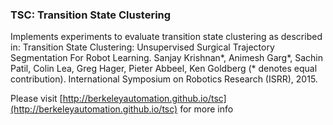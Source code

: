 ### TSC: Transition State Clustering
Implements experiments to evaluate transition state clustering as described in: 
Transition State Clustering: Unsupervised Surgical Trajectory Segmentation For Robot Learning. Sanjay Krishnan*, Animesh Garg*, Sachin Patil, Colin Lea, Greg Hager, Pieter Abbeel, Ken Goldberg (* denotes equal contribution).
International Symposium on Robotics Research (ISRR), 2015.


Please visit  [http://berkeleyautomation.github.io/tsc](http://berkeleyautomation.github.io/tsc) for more info
